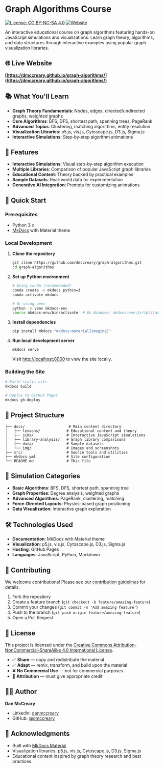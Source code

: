 # Graph Algorithms Course

[![License: CC BY-NC-SA 4.0](https://img.shields.io/badge/License-CC%20BY--NC--SA%204.0-lightgrey.svg)](https://creativecommons.org/licenses/by-nc-sa/4.0/)
[![Website](https://img.shields.io/website?url=https%3A//dmccreary.github.io/graph-algorithms/)](https://dmccreary.github.io/graph-algorithms/)

An interactive educational course on graph algorithms featuring hands-on JavaScript simulations and visualizations. Learn graph theory, algorithms, and data structures through interactive examples using popular graph visualization libraries.

## 🌐 Live Website

**[https://dmccreary.github.io/graph-algorithms/](https://dmccreary.github.io/graph-algorithms/)**

## 📚 What You'll Learn

- **Graph Theory Fundamentals**: Nodes, edges, directed/undirected graphs, weighted graphs
- **Core Algorithms**: BFS, DFS, shortest path, spanning trees, PageRank
- **Advanced Topics**: Clustering, matching algorithms, entity resolution
- **Visualization Libraries**: p5.js, vis.js, Cytoscape.js, D3.js, Sigma.js
- **Interactive Simulations**: Step-by-step algorithm animations

## 🎯 Features

- **Interactive Simulations**: Visual step-by-step algorithm execution
- **Multiple Libraries**: Comparison of popular JavaScript graph libraries
- **Educational Content**: Theory backed by practical examples
- **Sample Datasets**: Real-world data for experimentation
- **Generative AI Integration**: Prompts for customizing animations

## 🚀 Quick Start

### Prerequisites

- Python 3.x
- [MkDocs](https://www.mkdocs.org/) with Material theme

### Local Development

1. **Clone the repository**
   ```bash
   git clone https://github.com/dmccreary/graph-algorithms.git
   cd graph-algorithms
   ```

2. **Set up Python environment**
   ```bash
   # Using conda (recommended)
   conda create -n mkdocs python=3
   conda activate mkdocs
   
   # Or using venv
   python -m venv mkdocs-env
   source mkdocs-env/bin/activate  # On Windows: mkdocs-env\Scripts\activate
   ```

3. **Install dependencies**
   ```bash
   pip install mkdocs "mkdocs-material[imaging]"
   ```

4. **Run local development server**
   ```bash
   mkdocs serve
   ```
   
   Visit [http://localhost:8000](http://localhost:8000) to view the site locally.

### Building the Site

```bash
# Build static site
mkdocs build

# Deploy to GitHub Pages
mkdocs gh-deploy
```

## 📁 Project Structure

```
├── docs/                    # Main content directory
│   ├── lessons/            # Educational content and theory
│   ├── sims/               # Interactive JavaScript simulations
│   ├── library-analysis/   # Graph library comparisons
│   ├── data/               # Sample datasets
│   └── img/                # Images and screenshots
├── src/                    # Source tools and utilities
├── mkdocs.yml              # Site configuration
└── README.md               # This file
```

## 🧩 Simulation Categories

- **Basic Algorithms**: BFS, DFS, shortest path, spanning tree
- **Graph Properties**: Degree analysis, weighted graphs
- **Advanced Algorithms**: PageRank, clustering, matching
- **Force-Directed Layouts**: Physics-based graph positioning
- **Data Visualization**: Interactive graph exploration

## 🛠️ Technologies Used

- **Documentation**: MkDocs with Material theme
- **Visualization**: p5.js, vis.js, Cytoscape.js, D3.js, Sigma.js
- **Hosting**: GitHub Pages
- **Languages**: JavaScript, Python, Markdown

## 🤝 Contributing

We welcome contributions! Please see our [contribution guidelines](CONTRIBUTING.md) for details.

1. Fork the repository
2. Create a feature branch (`git checkout -b feature/amazing-feature`)
3. Commit your changes (`git commit -m 'Add amazing feature'`)
4. Push to the branch (`git push origin feature/amazing-feature`)
5. Open a Pull Request

## 📄 License

This project is licensed under the [Creative Commons Attribution-NonCommercial-ShareAlike 4.0 International License](https://creativecommons.org/licenses/by-nc-sa/4.0/).

- ✅ **Share** — copy and redistribute the material
- ✅ **Adapt** — remix, transform, and build upon the material
- ❌ **No Commercial Use** — not for commercial purposes
- 📝 **Attribution** — must give appropriate credit

## 👨‍💻 Author

**Dan McCreary**
- LinkedIn: [danmccreary](https://www.linkedin.com/in/danmccreary/)
- GitHub: [@dmccreary](https://github.com/dmccreary)

## 🙏 Acknowledgments

- Built with [MkDocs Material](https://squidfunk.github.io/mkdocs-material/)
- Visualization libraries: p5.js, vis.js, Cytoscape.js, D3.js, Sigma.js
- Educational content inspired by graph theory research and best practices